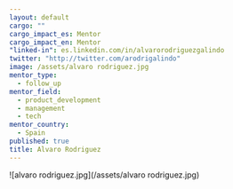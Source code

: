 ```yaml
---
layout: default
cargo: ""
cargo_impact_es: Mentor
cargo_impact_en: Mentor
"linked-in": es.linkedin.com/in/alvarorodriguezgalindo
twitter: "http://twitter.com/arodrigalindo"
image: /assets/alvaro rodriguez.jpg
mentor_type: 
  - follow_up
mentor_field: 
  - product_development
  - management
  - tech
mentor_country: 
  - Spain
published: true
title: Alvaro Rodriguez
---
```


![alvaro rodriguez.jpg](/assets/alvaro rodriguez.jpg)
